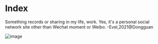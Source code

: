 Index 
=====================

Something records or sharing in my life, work. Yes, it's a personal social network site other than Wechat moment or Weibo. -Evel,2021@Dongguan

![image](https://picsum.photos/500/750?random=1)